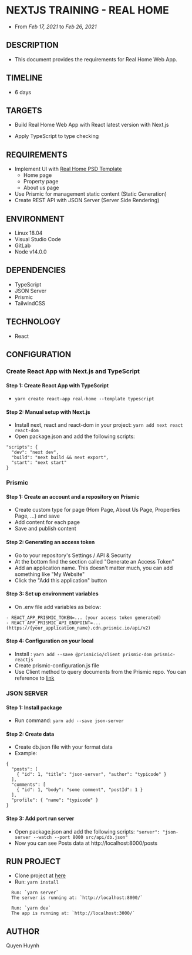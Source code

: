 # NEXTJS TRAINING - REAL HOME

- From _Feb 17, 2021_ to _Feb 26, 2021_

## DESCRIPTION

- This document provides the requirements for Real Home Web App.

## TIMELINE

- 6 days

## TARGETS

- Build Real Home Web App with React latest version with Next.js

- Apply TypeScript to type checking

## REQUIREMENTS

- Implement UI with [Real Home PSD Template](https://www.google.com/url?q=https://pixelbuddha.net/ui-kits/real-home-psd-template-download&sa=D&source=editors&ust=1613535359358000&usg=AOvVaw3OnGs2pqiRQYVYUnZKdn52)
  - Home page
  - Property page
  - About us page
- Use Prismic for management static content (Static Generation)
- Create REST API with JSON Server (Server Side Rendering)

## ENVIRONMENT

- Linux 18.04
- Visual Studio Code
- GitLab
- Node v14.0.0

## DEPENDENCIES

- TypeScript
- JSON Server
- Prismic
- TailwindCSS

## TECHNOLOGY

- React

## CONFIGURATION

### Create React App with Next.js and TypeScript

#### Step 1: Create React App with TypeScript

- `yarn create react-app real-home --template typescript`

#### Step 2: Manual setup with Next.js

- Install next, react and react-dom in your project: `yarn add next react react-dom`
- Open package.json and add the following scripts:

```
"scripts": {
  "dev": "next dev",
  "build": "next build && next export",
  "start": "next start"
}
```

### Prismic

#### Step 1: Create an account and a repository on Prismic

- Create custom type for page (Hom Page, About Us Page, Properties Page, ...) and save
- Add content for each page
- Save and publish content

#### Step 2: Generating an access token

- Go to your repository's Settings / API & Security
- At the bottom find the section called "Generate an Access Token"
- Add an application name. This doesn't matter much, you can add something like "My Website"
- Click the "Add this application" button

#### Step 3: Set up environment variables

- On .env file add variables as below:

```
- REACT_APP_PRISMIC_TOKEN=... (your access token generated)
- REACT_APP_PRISMIC_API_ENDPOINT=... (https://{your_application_name}.cdn.prismic.io/api/v2)
```

#### Step 4: Configuration on your local

- Install : `yarn add --save @prismicio/client prismic-dom prismic-reactjs`
- Create prismic-configuration.js file
- Use Client method to query documents from the Prismic repo. You can reference to [link](https://prismic.io/docs/technologies/integrating-with-an-existing-project-javascript)

### JSON SERVER

#### Step 1: Install package

- Run command: `yarn add --save json-server`

#### Step 2: Create data

- Create db.json file with your format data
- Example:

```
{
  "posts": [
    { "id": 1, "title": "json-server", "author": "typicode" }
  ],
  "comments": [
    { "id": 1, "body": "some comment", "postId": 1 }
  ],
  "profile": { "name": "typicode" }
}
```

#### Step 3: Add port run server

- Open package.json and add the following scripts: `"server": "json-server --watch --port 8000 src/api/db.json"`
- Now you can see Posts data at http://localhost:8000/posts

## RUN PROJECT

- Clone project at [here](https://github.com/quyenhuynh-agilityio/real-home)
- Run: `yarn install`

```
  Run: `yarn server`
  The server is running at: `http://localhost:8000/`
```

```
  Run: `yarn dev`
  The app is running at: `http://localhost:3000/`
```

## AUTHOR

Quyen Huynh

